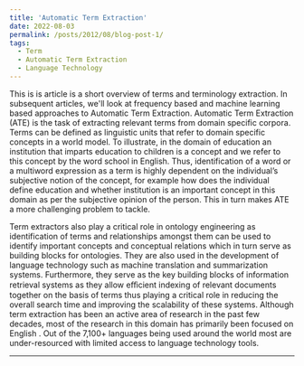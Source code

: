 ```yaml
---
title: 'Automatic Term Extraction'
date: 2022-08-03
permalink: /posts/2012/08/blog-post-1/
tags:
  - Term
  - Automatic Term Extraction
  - Language Technology
---
```


This is is article is a short overview of terms and terminology extraction. In subsequent articles, we'll look at frequency based and machine learning based approaches to Automatic Term Extraction. Automatic Term Extraction (ATE) is the task of extracting relevant terms from domain specific corpora. Terms can be defined as linguistic units that refer to domain specific concepts in a world model. To illustrate, in the domain of education an institution that imparts education to children is a concept and we refer to this concept by the word school in English. Thus, identification of a word or a multiword expression as a term is highly dependent on the individual’s subjective notion of the concept, for example how does the individual define education and whether institution is an important concept in this domain as per the subjective opinion of the person. This in turn makes ATE a more challenging problem to tackle. 

Term extractors also play a critical role in ontology engineering as identification of terms and relationships amongst them can be used to identify important concepts and conceptual relations which in turn serve as building blocks for ontologies. They are also used in the development of language technology such as machine translation and summarization systems. Furthermore, they serve as the key building blocks of information retrieval systems as they allow eﬀicient indexing of relevant documents together on the basis of terms thus playing a critical role in reducing the overall search time and improving the scalability of these systems. Although term extraction has been an active area of research in the past few decades, most of the research in this domain has primarily been focused on English . Out of the 7,100+ languages being used around the world most are under-resourced with limited access to language technology tools.

------
